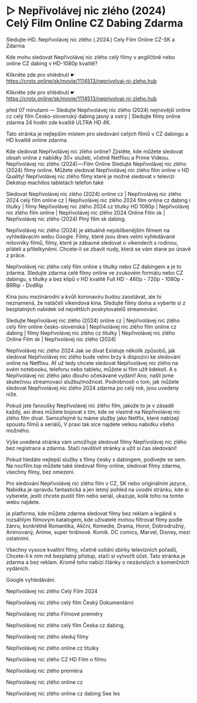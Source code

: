# ▷ Nepřivolávej nic zlého (2024) Celý Film Online CZ Dabing Zdarma
Sledujte-HD. Nepřivolávej nic zlého (.2024.) Cely Film Online CZ-SK a Zdarma


Kde mohu sledovat Nepřivolávej nic zlého celý filmy v angličtině nebo online CZ dabing v HD-1080p kvalitě?

 

 

 

Klikněte zde pro shlédnutí ☛ https://crotx.online/sk/movie/1114513/neprivolvaj-ni-zleho.hub

Klikněte zde pro shlédnutí ☛ https://crotx.online/sk/movie/1114513/neprivolvaj-ni-zleho.hub

 

 

 

před 07 minutami — Sledujte Nepřivolávej nic zlého (2024) nejnovější online cz celý film Česko-slovenský dabing jasný a ostrý | Sledujte filmy online zdarma 24 hodin zde kvalitě ULTRA HD 4K.


Tato stránka je nejlepším místem pro sledování celých filmů v CZ dabingu a HD kvalitě online zdarma.


Kde sledovat Nepřivolávej nic zlého online? Zjistěte, kde můžete sledovat obsah online z nabídky 30+ služeb, včetně Netflixu a Prime Videou. Nepřivolávej nic zlého (2024) — Film Online Sledujte Nepřivolávej nic zlého (2024) filmy online. Můžete sledovat Nepřivolávej nic zlého film online v HD Quality! Nepřivolávej nic zlého filmy které je možné sledovat v televizi Dekstop machitos tabletách telefon také


Sledovat Nepřivolávej nic zlého (2024) online cz | Nepřivolávej nic zlého 2024 celý film online cz | Nepřivolávej nic zlého 2024 film online cz dabing i titulky | filmy Nepřivolávej nic zlého 2024 cz titulky HD 1080p | Nepřivolávej nic zlého film online | Nepřivolávej nic zlého 2024 Online Film sk | Nepřivolávej nic zlého (2024) Plný film sk dabing.


Nepřivolávej nic zlého (2024) je aktuálně nejoblíbenějším filmem na vyhledávacím webu Google. Filmy, které jsou dnes velmi vyhledávané milovníky filmů, filmy, které je zábavné sledovat o víkendech s rodinou, přáteli a přítelkyněmi. Chcete-li se zbavit nudy, která se vám stane po únavě z práce.


Nepřivolávej nic zlého celý film online s titulky nebo CZ dabingem a je to zdarma. Sledujte zdarma celé filmy online ve zvukovém formátu nebo CZ dabingu, s titulky a bez klipů v HD kvalitě Full HD - 460p - 720p - 1080p - BRRip - DvdRip


Kina jsou mezinárodní a kvůli koronaviru budou zaostávat, ale to neznamená, že natáčeli víkendová kina. Sledujte filmy doma a vyberte si z bezplatných nabídek od největších poskytovatelů streamování.


Sledujte Nepřivolávej nic zlého (2024) online cz | Nepřivolávej nic zlého celý film online česko-slovenská | Nepřivolávej nic zlého film online cz dabing | filmy Nepřivolávej nic zlého cz titulky | Nepřivolávej nic zlého Online Film sk | Nepřivolávej nic zlého (2024)


Nepřivolávej nic zlého 2024 Jak se dívat Existuje několik způsobů, jak sledovat Nepřivolávej nic zlého bude velmi brzy k dispozici ke sledování online na Netflixu. Ať už tedy chcete sledovat Nepřivolávej nic zlého na svém notebooku, telefonu nebo tabletu, můžete si film užít kdekoli. A s Nepřivolávej nic zlého jako dlouho očekávané vydání! Ano, našli jsme skutečnou streamovací službu/možnost. Podrobnosti o tom, jak můžete sledovat Nepřivolávej nic zlého 2024 zdarma po celý rok, jsou uvedeny níže.

Pokud jste fanoušky Nepřivolávej nic zlého film, jakože to je v zásadě každý, asi dnes můžete bojovat s tím, kde se vlastně na Nepřivolávej nic zlého film dívat. Samozřejmě tu máme služby jako Netflix, které nabízejí spoustu filmů a seriálů, V praxi tak sice najdete velkou nabídku všeho možného.


Výše uvedená stránka vám umožňuje sledovat filmy Nepřivolávej nic zlého bez registrace a zdarma. Stačí navštívit stránky a užít si čas sledování!


Pokud hledáte nejlepší služby s filmy česky s dabingem, podívejte se sem. Na nocfilm.top můžete také sledovat filmy online, sledovat filmy zdarma, všechny filmy, bez omezení.


Pro sledování Nepřivolávej nic zlého film v CZ, SK nebo originálním jazyce, . Nabídka je opravdu fantastická a jen letmý pohled na úvodní stránku, kde si vyberete, jestli chcete pustit film nebo seriál, ukazuje, kolik toho na tomto webu najdete.


je platforma, kde můžete zdarma sledovat filmy bez reklam a legálně s rozsáhlým filmovým katalogem, kde uživatelé mohou filtrovat filmy podle žánru, konkrétně Romantika, Akční, Komedie, Drama, Horor, Dobrodružný, Animovaný, Anime, super hrdinové. Komik. DC comics, Marvel, Disney, mezi ostatními.


Všechny vysoce kvalitní filmy, včetně solidní sbírky televizních pořadů, Chcete-li k nim mít bezplatný přístup, stačí si vytvořit účet. Tato stránka je zdarma a bez reklam. Kromě toho nabízí články o nezávislých a komerčních vydáních.


Google vyhledávání:

Nepřivolávej nic zlého Celý Film 2024

Nepřivolávej nic zlého celý film Český Dokumentární

Nepřivolávej nic zlého Filmové premiéry

Nepřivolávej nic zlého celý film Česka cz dabing,

Nepřivolávej nic zlého sleduj filmy

Nepřivolávej nic zlého online cz titulky

Nepřivolávej nic zlého CZ HD Film o filmu

Nepřivolávej nic zlého premiéra

Nepřivolávej nic zlého online cz

Nepřivolávej nic zlého online cz dabing See les
